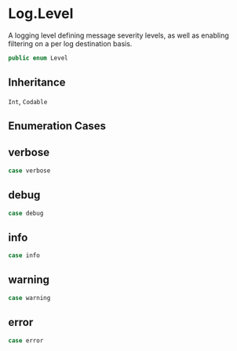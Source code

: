 # Log.Level

A logging level defining message severity levels, as well as enabling filtering on a per log destination basis.

``` swift
public enum Level
```

## Inheritance

`Int`, `Codable`

## Enumeration Cases

## verbose

``` swift
case verbose
```

## debug

``` swift
case debug
```

## info

``` swift
case info
```

## warning

``` swift
case warning
```

## error

``` swift
case error
```

